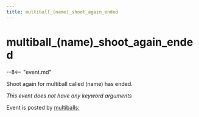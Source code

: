 ```yaml
---
title: multiball_(name)_shoot_again_ended
---
```


# multiball_(name)_shoot_again_ended


--8<-- "event.md"

Shoot again for multiball called (name) has ended.

*This event does not have any keyword arguments*

Event is posted by [multiballs:](../config/multiballs.md)
